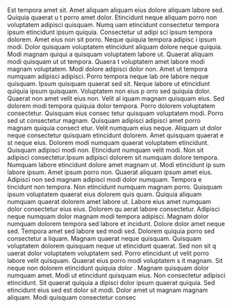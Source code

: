 Est tempora amet sit. Amet aliquam aliquam eius dolore aliquam labore sed. Quiquia quaerat u
t porro amet dolor. Etincidunt neque aliquam porro non voluptatem adipisci quisquam. Numq
uam etincidunt consectetur tempora ipsum etincidunt ipsum quiquia. Consectetur ut adipi
sci ipsum tempora dolorem. Amet eius non sit porro. Neque quiquia tempora adipisc
i ipsum modi. Dolor quisquam voluptatem etincidunt aliquam dolore neque quiquia.  Modi magnam quiqui
a quisquam voluptatem labore ut. Quaerat aliquam modi quisquam ut ut tempora. Quaera
t voluptatem amet labore modi magnam voluptatem. Modi dolore adipisci dolor non. Amet ut tempora numquam adipisci adipisci. Porro tempora neque lab
ore labore neque quisquam.  Ipsum quisquam quaerat sed sit. Neque labore ut etincidunt quiquia ipsum quisquam. Voluptatem non eius p
orro sed quiquia dolor. Quaerat non amet velit eius non. Velit al
iquam magnam quisquam eius. Sed dolorem modi tempora quiquia dolor tempora. Porro dolorem voluptatem consectetur. Quisquam eius consec
tetur quisquam voluptatem modi. Porro sed ut consectetur magnam. Quisquam adipisci adipisci amet porro magnam quiquia consect
etur.  Velit numquam eius neque. Aliquam ut dolor neque consectetur quisquam etincidunt dolorem. Amet quisquam quaerat e
st neque eius. Dolorem modi numquam quaerat voluptatem etincidunt. Quisquam adipisci modi non. Etincidunt numquam velit modi. Non sit
 adipisci consectetur.Ipsum adipisci dolorem sit numquam dolore tempora. Numquam labore etincidunt dolore amet magnam ut. Modi etincidunt ip
sum labore ipsum. Amet ipsum porro non. Quaerat aliquam ipsum amet eius. Adipisci non sed magnam adipisci modi dolor numquam.  Tempora e
tincidunt non tempora. Non etincidunt numquam magnam porro. Quisquam ipsum voluptatem quaerat eius dolorem quis
quam. Quiquia aliquam numquam quaerat dolorem amet labore ut. Labore eius amet numquam dolor consectetur eius eius. Dolorem qu
aerat labore consectetur. Adipisci neque numquam dolor magnam modi tempora adipisci. Magnam dolor numquam dolorem tempora sed labore et
incidunt. Dolore dolor amet neque sed. Tempora amet sed labore sed modi sed.  Dolorem quiquia porro sed consectetur a
liquam. Magnam quaerat neque quisquam. Quisquam voluptatem dolorem quisquam neque ut etincidunt quaerat. Sed non sit q
uaerat dolor voluptatem voluptatem sed. Porro etincidunt ut velit porro labore velit quisquam.  Quaerat eius porro modi voluptatem s
it magnam. Sit neque non dolorem etincidunt quiquia dolor
. Magnam quisquam dolor numquam amet. Modi ut etincidunt quisquam eius. Non consectetur adipisci etincidunt. Sit quaerat quiquia a
dipisci dolor ipsum quaerat quiquia. Sed etincidunt eius sed est dolor sit modi. Dolor amet ut magnam magnam aliquam. Modi quisquam consectetur consec
